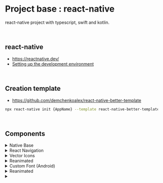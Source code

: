 # Project base : react-native

react-native project with typescript, swift and kotlin.

<br/>

## react-native

- https://reactnative.dev/
- [Setting up the development environment](https://reactnative.dev/docs/0.64/environment-setup)

<br/>

## Creation template

- https://github.com/demchenkoalex/react-native-better-template

```bash
npx react-native init {AppName} --template react-native-better-template
```

<br/>

## Components

<details>
<summary>Native Base</summary>
- https://nativebase.io/

```bash
yarn add native-base react-native-svg styled-components styled-system react-native-safe-area-context
npx pod-install ios
```

App.tsx
```typescript
import { NativeBaseProvider } from 'native-base'

const App = () => {
  return (
    <NativeBaseProvider>
      ...
    </NativeBaseProvider>
  )
}
```

<br/>
</details>

<details>
<summary>React Navigation</summary>

- https://reactnavigation.org/

```bash
yarn add @react-navigation/native
yarn add react-native-screens react-native-safe-area-context
yarn add @react-navigation/native-stack
yarn add react-native-gesture-handler
npx pod-install ios
```

MainActivity.kt
```kotlin
import android.os.Bundle

...

override fun onCreate(savedInstanceState: Bundle?) {
    super.onCreate(null)
}
```

App.tsx
```typescript
import * as React from 'react';
import { NavigationContainer } from '@react-navigation/native';
import { createNativeStackNavigator } from '@react-navigation/native-stack';

const Stack = createNativeStackNavigator();

export default function App() {
  return (
    <NavigationContainer>
        <Stack.Navigator>
            <Stack.Screen name="Home" component={Home} />
        </Stack.Navigator>
    </NavigationContainer>
  );
}
```

<br/>
</details>

<details>
  <summary>Vector Icons</summary>

- https://github.com/oblador/react-native-vector-icons

```bash
yarn add react-native-vector-icons
npx pod-install ios
npx react-native link react-native-vector-icons
```

<br/>
</details>

<details>
  <summary>Reanimated</summary>

- https://docs.swmansion.com/react-native-reanimated/

```bash
yarn add react-native-reanimated@next
npx pod-install ios
```

babel.config.js
```javascript
module.exports = {
    ...
    plugins: [
        ...
        'react-native-reanimated/plugin',
    ],
};
```

> ⚠️   
> Reanimated plugin has to be listed last.  
> v2.3.x not support react-native v0.65.x

android/app/build.gradle
```gradle
project.ext.react = [
  enableHermes: true
]
```

MainApplication.kt
```kotlin
override fun getJSIModulePackage(): JSIModulePackage? {
    return ReanimatedJSIModulePackage()
}
```

androdi/proguard-rules.pro
```gradle
-keep class com.facebook.react.turbomodule.** { *; }
```

<br/>
</details>

<details>
<summary>Custom Font (Android)</summary>

- [Gothic A1](https://fonts.google.com/specimen/Gothic+A1)
- Use default font on android.
  (There are no variable weights for the default Korean font.)

Label.tsx
```typescript
import { ITextProps, Text } from 'native-base'
import React from 'react'
import { Platform } from 'react-native'

interface Props extends ITextProps {}
export const Label = (props: Props) => {
  const { children, style, color, ...otherProps } = props
  const isIOS = Platform.OS === 'ios'

  if (isIOS) {
    return (
      <Text {...otherProps} style={style} color={color || 'black'}>
        {children}
      </Text>
    )
  }

  const fontFamilies = [
    'GothicA1-Thin',
    'GothicA1-ExtraLight',
    'GothicA1-Light',
    'GothicA1-Regular',
    'GothicA1-Medium',
    'GothicA1-SemiBold',
    'GothicA1-Bold',
    'GothicA1-ExtraBold',
    'GothicA1-Black',
  ]

  const family =
    typeof otherProps.fontWeight === 'number'
      ? fontFamilies[otherProps.fontWeight / 100 - 1]
      : fontFamilies[4] // GothicA1-Medium

  const lineHeight =
    typeof otherProps.fontSize === 'number'
      ? otherProps.fontSize * 1.2
      : undefined

  return (
    <Text
      {...otherProps}
      color={color || 'black'}
      style={[
        {
          fontFamily: family,
          lineHeight: lineHeight,
        },
        style,
      ]}
    >
      {children}
    </Text>
  )
}
```

<br/>
</details>

<details>
<summary>Reanimated</summary>

- https://github.com/DylanVann/react-native-fast-image

```bash
yarn add react-native-fast-image
npx pod-install ios
```

androdi/proguard-rules.pro
```gradle
-keep public class com.dylanvann.fastimage.* {*;}
-keep public class com.dylanvann.fastimage.** {*;}
-keep public class * implements com.bumptech.glide.module.GlideModule
-keep public class * extends com.bumptech.glide.module.AppGlideModule
-keep public enum com.bumptech.glide.load.ImageHeaderParser$** {
  **[] $VALUES;
  public *;
}
```

<br/>
</details>

<details>
<summary></summary>

<br/>
</details>